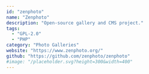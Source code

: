 ```yaml
---
id: "zenphoto"
name: "Zenphoto"
description: "Open-source gallery and CMS project."
tags:
  - "GPL-2.0"
  - "PHP"
category: "Photo Galleries"
website: "https://www.zenphoto.org/"
github: "https://github.com/zenphoto/zenphoto"
#image: "/placeholder.svg?height=300&width=400"
---
```


